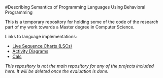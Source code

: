 #Describing Semantics of Programming Languages Using Behavioral Programming

This is a temporary repository for holding some of the code of the research part of my work towards a Master degree in Computer Science.

Links to language implementations:
* [Live Sequence Charts (LSCs)](https://github.com/michbarsinai/BPBasedLanguageSemantics/tree/master/code/LSCoBPJv2/src/org/b_prog/lscobpjv2)
* [Activity Diagrams](https://github.com/michbarsinai/BPBasedLanguageSemantics/tree/master/code/BActivity/src/bp/bflow)
* [Calc](https://github.com/michbarsinai/BPBasedLanguageSemantics/tree/master/code/calc/trunk/src/calc/binterpreter)


*This repository is not the main repository for any of the projects included here. It will be deleted once the evaluation is done.*